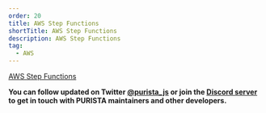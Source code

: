 ```yaml
---
order: 20
title: AWS Step Functions
shortTitle: AWS Step Functions
description: AWS Step Functions
tag:
  - AWS
---
```




[AWS Step Functions](https://aws.amazon.com/step-functions/)

__You can follow updated on Twitter [@purista_js](https://twitter.com/purista_js) or join the [Discord server](https://discord.gg/9feaUm3H2v) to get in touch with PURISTA maintainers and other developers.__
